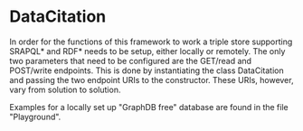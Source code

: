 # DataCitation
In order for the functions of this framework to work a triple store supporting SRAPQL* and RDF* needs to be setup, either locally or remotely. The only two parameters that need to be configured are the GET/read and POST/write endpoints. This is done by instantiating the class DataCitation and passing the two endpoint URIs to the constructor. These URIs, however, vary from solution to solution.

Examples for a locally set up "GraphDB free" database are found in the file "Playground". 

